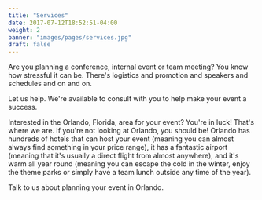 ```yaml
---
title: "Services"
date: 2017-07-12T18:52:51-04:00
weight: 2
banner: "images/pages/services.jpg"
draft: false
---
```


Are you planning a conference, internal event or team meeting? You know how stressful it can be. There's logistics and promotion and speakers and schedules and on and on.

Let us help. We're available to consult with you to help make your event a success.

Interested in the Orlando, Florida, area for your event? You're in luck! That's where we are. If you're not looking at Orlando, you should be! Orlando has hundreds of hotels that can host your event (meaning you can almost always find something in your price range), it has a fantastic airport (meaning that it's usually a direct flight from almost anywhere), and it's warm all year round (meaning you can escape the cold in the winter, enjoy the theme parks or simply have a team lunch outside any time of the year).

Talk to us about planning your event in Orlando.